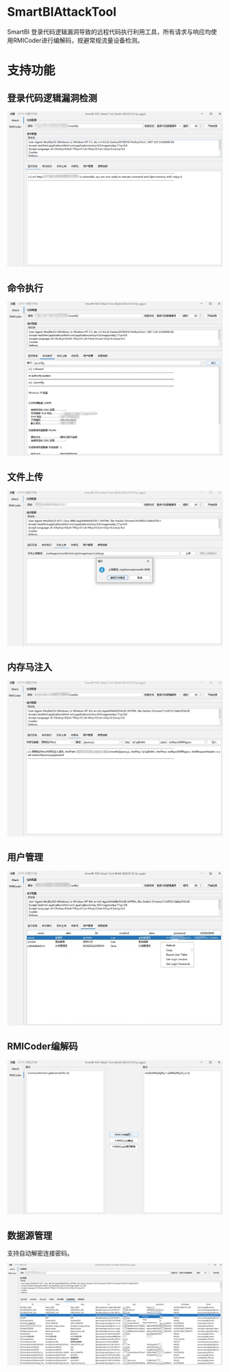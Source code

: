 # SmartBIAttackTool

SmartBI 登录代码逻辑漏洞导致的远程代码执行利用工具，所有请求与响应均使用RMICoder进行编解码，规避常规流量设备检测。

# 支持功能

## 登录代码逻辑漏洞检测

![登录代码逻辑漏洞检测](./images/1.png)

## 命令执行

![命令执行](./images/2.png)

## 文件上传

![文件上传](./images/3.png)

## 内存马注入

![内存马注入](./images/4.png)

## 用户管理

![用户管理](./images/5.jpg)

## RMICoder编解码

![RMICoder编解码](./images/6.png)

## 数据源管理

支持自动解密连接密码。

![数据源管理](./images/7.png)